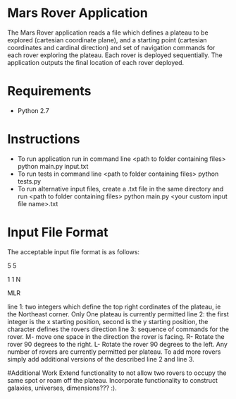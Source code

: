 # Mars Rover Application
The Mars Rover application reads a file which defines a plateau to be explored (cartesian coordinate plane), and a starting point (cartesian coordinates and cardinal direction) and set of  navigation commands for each rover exploring the plateau.  Each rover is deployed sequentially.  The application outputs the final location of each rover deployed.

# Requirements
* Python 2.7

# Instructions
* To run application run in command line  \<path to folder containing files\> python main.py input.txt
* To run tests in command line \<path to folder containing files\> python tests.py
* To run alternative input files, create a .txt file in the same directory and run  \<path to folder containing files\> python main.py \<your custom input file name\>.txt

# Input File Format
The acceptable input file format is as follows:

5 5 

1 1 N 

MLR

line 1: two integers which define the top right cordinates of the plateau, ie the Northeast corner.  Only One plateau is currently permitted
line 2: the first integer is the x starting position, second is the y starting position, the character defines the rovers direction
line 3: sequence of commands for the rover.  M- move one space in the direction the rover is facing.  R- Rotate the rover 90 degrees to the right.  L- Rotate the rover 90 degrees to the left.
Any number of rovers are currently permitted per plateau.  To add more rovers simply add additional versions of the described line 2 and line 3.

#Additional Work
Extend functionality to not allow two rovers to occupy the same spot or roam off the plateau.  Incorporate functionality to construct galaxies, universes, dimensions??? :).  
